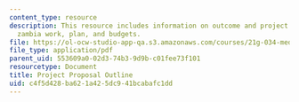 ```yaml
---
content_type: resource
description: This resource includes information on outcome and project plan, post
  zambia work, plan, and budgets.
file: https://ol-ocw-studio-app-qa.s3.amazonaws.com/courses/21g-034-media-education-and-the-marketplace-fall-2005/c4f5d428ba621a425dc941bcabafc1dd_MIT21G_034F05_outsourceafr.pdf
file_type: application/pdf
parent_uid: 553609a0-02d3-74b3-9d9b-c01fee73f101
resourcetype: Document
title: Project Proposal Outline
uid: c4f5d428-ba62-1a42-5dc9-41bcabafc1dd
---
```

